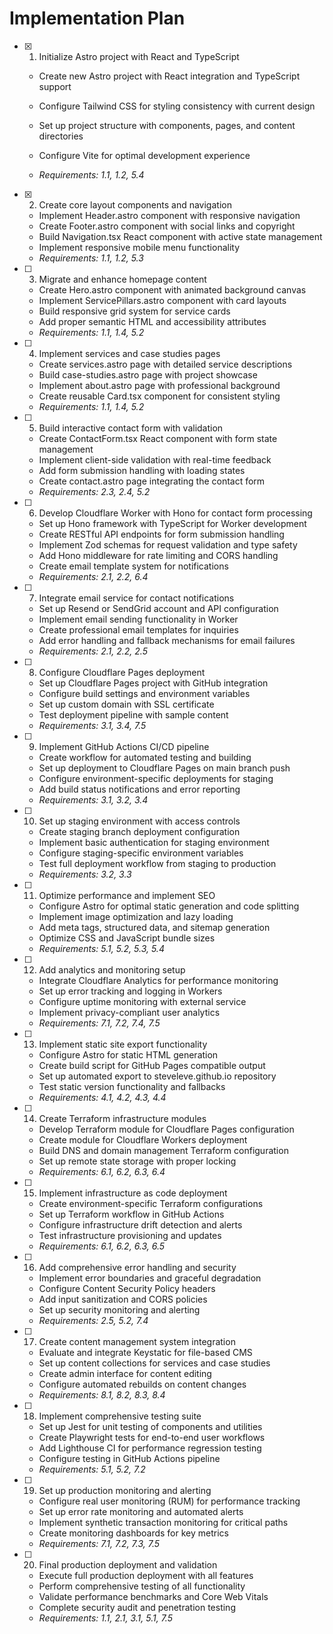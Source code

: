 # Implementation Plan

- [x] 1. Initialize Astro project with React and TypeScript




  - Create new Astro project with React integration and TypeScript support
  - Configure Tailwind CSS for styling consistency with current design
  - Set up project structure with components, pages, and content directories



  - Configure Vite for optimal development experience
  - _Requirements: 1.1, 1.2, 5.4_

- [x] 2. Create core layout components and navigation



  - Implement Header.astro component with responsive navigation
  - Create Footer.astro component with social links and copyright
  - Build Navigation.tsx React component with active state management
  - Implement responsive mobile menu functionality
  - _Requirements: 1.1, 1.2, 5.3_

- [ ] 3. Migrate and enhance homepage content
  - Create Hero.astro component with animated background canvas
  - Implement ServicePillars.astro component with card layouts
  - Build responsive grid system for service cards
  - Add proper semantic HTML and accessibility attributes
  - _Requirements: 1.1, 1.4, 5.2_

- [ ] 4. Implement services and case studies pages
  - Create services.astro page with detailed service descriptions
  - Build case-studies.astro page with project showcase
  - Implement about.astro page with professional background
  - Create reusable Card.tsx component for consistent styling
  - _Requirements: 1.1, 1.4, 5.2_

- [ ] 5. Build interactive contact form with validation
  - Create ContactForm.tsx React component with form state management
  - Implement client-side validation with real-time feedback
  - Add form submission handling with loading states
  - Create contact.astro page integrating the contact form
  - _Requirements: 2.3, 2.4, 5.2_

- [ ] 6. Develop Cloudflare Worker with Hono for contact form processing
  - Set up Hono framework with TypeScript for Worker development
  - Create RESTful API endpoints for form submission handling
  - Implement Zod schemas for request validation and type safety
  - Add Hono middleware for rate limiting and CORS handling
  - Create email template system for notifications
  - _Requirements: 2.1, 2.2, 6.4_

- [ ] 7. Integrate email service for contact notifications
  - Set up Resend or SendGrid account and API configuration
  - Implement email sending functionality in Worker
  - Create professional email templates for inquiries
  - Add error handling and fallback mechanisms for email failures
  - _Requirements: 2.1, 2.2, 2.5_

- [ ] 8. Configure Cloudflare Pages deployment
  - Set up Cloudflare Pages project with GitHub integration
  - Configure build settings and environment variables
  - Set up custom domain with SSL certificate
  - Test deployment pipeline with sample content
  - _Requirements: 3.1, 3.4, 7.5_

- [ ] 9. Implement GitHub Actions CI/CD pipeline
  - Create workflow for automated testing and building
  - Set up deployment to Cloudflare Pages on main branch push
  - Configure environment-specific deployments for staging
  - Add build status notifications and error reporting
  - _Requirements: 3.1, 3.2, 3.4_

- [ ] 10. Set up staging environment with access controls
  - Create staging branch deployment configuration
  - Implement basic authentication for staging environment
  - Configure staging-specific environment variables
  - Test full deployment workflow from staging to production
  - _Requirements: 3.2, 3.3_

- [ ] 11. Optimize performance and implement SEO
  - Configure Astro for optimal static generation and code splitting
  - Implement image optimization and lazy loading
  - Add meta tags, structured data, and sitemap generation
  - Optimize CSS and JavaScript bundle sizes
  - _Requirements: 5.1, 5.2, 5.3, 5.4_

- [ ] 12. Add analytics and monitoring setup
  - Integrate Cloudflare Analytics for performance monitoring
  - Set up error tracking and logging in Workers
  - Configure uptime monitoring with external service
  - Implement privacy-compliant user analytics
  - _Requirements: 7.1, 7.2, 7.4, 7.5_

- [ ] 13. Implement static site export functionality
  - Configure Astro for static HTML generation
  - Create build script for GitHub Pages compatible output
  - Set up automated export to steveleve.github.io repository
  - Test static version functionality and fallbacks
  - _Requirements: 4.1, 4.2, 4.3, 4.4_

- [ ] 14. Create Terraform infrastructure modules
  - Develop Terraform module for Cloudflare Pages configuration
  - Create module for Cloudflare Workers deployment
  - Build DNS and domain management Terraform configuration
  - Set up remote state storage with proper locking
  - _Requirements: 6.1, 6.2, 6.3, 6.4_

- [ ] 15. Implement infrastructure as code deployment
  - Create environment-specific Terraform configurations
  - Set up Terraform workflow in GitHub Actions
  - Configure infrastructure drift detection and alerts
  - Test infrastructure provisioning and updates
  - _Requirements: 6.1, 6.2, 6.3, 6.5_

- [ ] 16. Add comprehensive error handling and security
  - Implement error boundaries and graceful degradation
  - Configure Content Security Policy headers
  - Add input sanitization and CORS policies
  - Set up security monitoring and alerting
  - _Requirements: 2.5, 5.2, 7.4_

- [ ] 17. Create content management system integration
  - Evaluate and integrate Keystatic for file-based CMS
  - Set up content collections for services and case studies
  - Create admin interface for content editing
  - Configure automated rebuilds on content changes
  - _Requirements: 8.1, 8.2, 8.3, 8.4_

- [ ] 18. Implement comprehensive testing suite
  - Set up Jest for unit testing of components and utilities
  - Create Playwright tests for end-to-end user workflows
  - Add Lighthouse CI for performance regression testing
  - Configure testing in GitHub Actions pipeline
  - _Requirements: 5.1, 5.2, 7.2_

- [ ] 19. Set up production monitoring and alerting
  - Configure real user monitoring (RUM) for performance tracking
  - Set up error rate monitoring and automated alerts
  - Implement synthetic transaction monitoring for critical paths
  - Create monitoring dashboards for key metrics
  - _Requirements: 7.1, 7.2, 7.3, 7.5_

- [ ] 20. Final production deployment and validation
  - Execute full production deployment with all features
  - Perform comprehensive testing of all functionality
  - Validate performance benchmarks and Core Web Vitals
  - Complete security audit and penetration testing
  - _Requirements: 1.1, 2.1, 3.1, 5.1, 7.5_